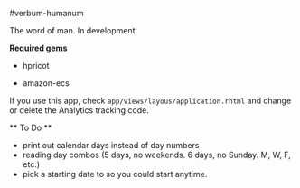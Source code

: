 #verbum-humanum

The word of man.  In development.

**Required gems**

* hpricot

* amazon-ecs

If you use this app, check `app/views/layous/application.rhtml` and change or delete the Analytics tracking code.

** To Do **

* print out calendar days instead of day numbers
* reading day combos (5 days, no weekends. 6 days, no Sunday. M, W, F, etc.)
* pick a starting date to so you could start anytime.